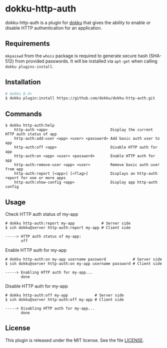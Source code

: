 # dokku-http-auth

dokku-http-auth is a plugin for [dokku][dokku] that gives the ability to enable or disable HTTP authentication for an application.

## Requirements

`mkpasswd` from the `whois` package is required to generate secure hash (SHA-512) from provided passwords. It will be installed via `apt-get` when calling `dokku plugins-install`.

## Installation

```sh
# dokku 0.4+
$ dokku plugin:install https://github.com/dokku/dokku-http-auth.git
```

## Commands

```
$ dokku http-auth:help
    http-auth <app>                            Display the current HTTP auth status of app
    http-auth:add-user <app> <user> <password> Add basic auth user to app
    http-auth:off <app>                        Disable HTTP auth for app
    http-auth:on <app> <user> <password>       Enable HTTP auth for app
    http-auth:remove-user <app> <user>         Remove basic auth user from app
    http-auth:report [<app>] [<flag>]          Displays an http-auth report for one or more apps
    http-auth:show-config <app>                Display app http-auth config
```

## Usage

Check HTTP auth status of my-app
```
# dokku http-auth:report my-app            # Server side
$ ssh dokku@server http-auth:report my-app # Client side

-----> HTTP auth status of my-app:
       off
```

Enable HTTP auth for my-app
```
# dokku http-auth:on my-app username password            # Server side
$ ssh dokku@server http-auth:on my-app username password # Client side

-----> Enabling HTTP auth for my-app...
       done
```

Disable HTTP auth for my-app
```
# dokku http-auth:off my-app            # Server side
$ ssh dokku@server http-auth:off my-app # Client side

-----> Disabling HTTP auth for my-app...
       done
```

## License

This plugin is released under the MIT license. See the file [LICENSE](LICENSE).

[dokku]: https://github.com/dokku/dokku
